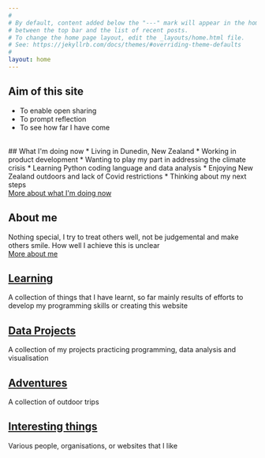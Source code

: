 ```yaml
---
#
# By default, content added below the "---" mark will appear in the home page
# between the top bar and the list of recent posts.
# To change the home page layout, edit the _layouts/home.html file.
# See: https://jekyllrb.com/docs/themes/#overriding-theme-defaults
#
layout: home
---
```

## Aim of this site
* To enable open sharing
* To prompt reflection
* To see how far I have come
<br>
## What I'm doing now
* Living in Dunedin, New Zealand
* Working in product development
* Wanting to play my part in addressing the climate crisis
* Learning Python coding language and data analysis
* Enjoying New Zealand outdoors and lack of Covid restrictions
* Thinking about my next steps<br>
<a href = "what-im-doing-now.html"> More about what I'm doing now</a><br>

## About me
Nothing special, I try to treat others well, not be judgemental and make others smile. How well I achieve this is unclear
<br><a href = "about-me.html"> More about me</a>
<br>
## <a href = "learning/learning.html"> Learning</a>
A collection of things that I have learnt, so far mainly results of efforts to develop my programming skills or creating this website
<br>	
## <a href = "data-projects/data-projects.html"> Data Projects</a>
A collection of my projects practicing programming, data analysis and visualisation
<br>
## <a href = "adventures/adventures.html"> Adventures</a>
A collection of outdoor trips
<br>	
## <a href = "interesting-things.html"> Interesting things</a>
Various people, organisations, or websites that I like
